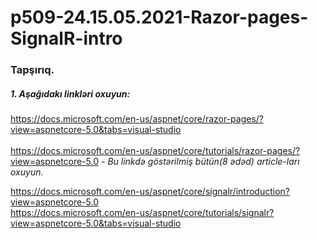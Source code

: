 # p509-24.15.05.2021-Razor-pages-SignalR-intro


### Tapşırıq.

##### 1. Aşağıdakı linkləri oxuyun:
https://docs.microsoft.com/en-us/aspnet/core/razor-pages/?view=aspnetcore-5.0&tabs=visual-studio<br /><br />
https://docs.microsoft.com/en-us/aspnet/core/tutorials/razor-pages/?view=aspnetcore-5.0 - _Bu linkdə göstərilmiş bütün(8 ədəd) article-ları oxuyun._<br />

https://docs.microsoft.com/en-us/aspnet/core/signalr/introduction?view=aspnetcore-5.0<br />
https://docs.microsoft.com/en-us/aspnet/core/tutorials/signalr?view=aspnetcore-5.0&tabs=visual-studio<br />
